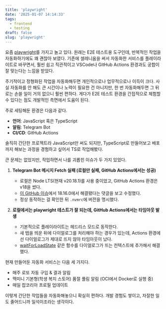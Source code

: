 ```yaml
---
title: 'playwright'
date: '2025-01-07 14:14:33'
tags:
  - frontend
  - testing
draft: false
slug: 'playwright'
---
```


요즘 [playwright](https://playwright.dev/)를 가지고 놀고 있다. 원래는 E2E 테스트용 도구인데, 반복적인 작업을 자동화하기에도 꽤 괜찮아 보였다. 기존에 셀레니움을 써서 자동화한 서비스를 플레이라이트로 바꾸면서, 훨씬 쉽고 직관적이고 VSCode나 GitHub Actions 환경과도 궁합이 잘 맞는다는 느낌을 받았다.

주기적이고 정형화된 작업을 자동화해두면 개인적으로나 업무적으로나 이득이 크다. 사실 자동화를 안 해도 큰 시간이나 노력이 필요한 건 아니지만, 한 번 자동화해두면 그 뒤로는 손쓸 일이 거의 없으니 훨씬 편하다. 게다가 E2E 테스트 환경을 간접적으로 체험할 수 있다는 점도 개발적인 측면에서 도움이 된다.

주로 세팅해둔 환경은 다음과 같다.

- **언어**: JavaScript 혹은 TypeScript
- **알림**: Telegram Bot
- **CI/CD**: GitHub Actions

솔직히 간단한 프로젝트라 JavaScript만 써도 되지만, TypeScript로 만들어보고 배포까지 해보는 과정을 경험하고 싶어서 TS로 작업해봤다.

큰 문제는 없었지만, 작업하면서 나를 괴롭힌 이슈가 두 가지 있었다.

1. **Telegram Bot 메시지 Fetch 실패 (로컬만 실패, GitHub Actions에서는 성공)**
   - 로컬은 Node LTS(현재 v20.18.1)를 사용 중이었고, GitHub Actions 환경은 v18을 썼다.
   - [이 GitHub 이슈](https://github.com/nodejs/undici/issues/1248)에서 18.16.0에서 해결됐다는 댓글을 보고 수정했다.
   - 정상 동작하는 걸 확인한 뒤 `.nvmrc`에 버전을 명시했다.

2. **로컬에서는 playwright 테스트가 잘 되는데, GitHub Actions에서는 타임아웃 발생**
   - 기본적으로 플레이라이트는 헤드리스 모드로 동작한다.
   - 새 탭을 띄운 뒤에 다이얼로그를 처리해야 하는 경우가 있는데, Actions 환경에선 다이얼로그가 제대로 뜨지 않아 타임아웃이 났다.
   - [waitForLoadState](https://playwright.dev/docs/api/class-page#page-wait-for-load-state) 같은 함수를 다이얼로그가 뜨는 컨텍스트에 추가해서 해결했다.

현재 만들어둔 자동화 서비스는 다음 세 가지다.

- 매주 로또 자동 구입 & 결과 알림
- 맥미니 기본형(학생 복지 스토어) 품절 풀림 알림 (OCI에서 Docker로 실행 중)
- 매일 잡코리아 프로필 업데이트

이렇게 간단한 작업들을 자동화해놓으니 확실히 편하다. 개발 경험도 쌓이고, 자잘한 일도 줄어드니까 일석이조라는 생각이다.
